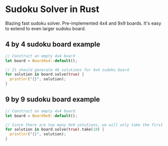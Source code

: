 # Sudoku Solver in Rust

Blazing fast sudoku solver. Pre-implemented 4x4 and 9x9 boards. It's easy to
extend to even larger sudoku board.

## 4 by 4 sudoku board example

``` rust
// Construct an empty 4x4 board
let board = Board4x4::default();

// It should generate 48 solutions for 4x4 sudoku board
for solution in board.solve(true) {
  println!("{}", solution);
}
```

## 9 by 9 sudoku board example

``` rust
// Construct an empty 4x4 board
let board = Board9x9::default();

// Since there are too many 9x9 solutions, we will only take the first 10
for solution in board.solve(true).take(10) {
  println!("{}", solution);
}
```